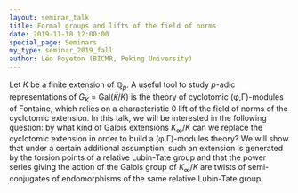 ```yaml
---
layout: seminar_talk
title: Formal groups and lifts of the field of norms
date: 2019-11-18 12:00:00
special_page: Seminars
my_type: seminar_2019_fall
author: Léo Poyeton (BICMR, Peking University)
---
```


Let *K* be a finite extension of ℚ<sub><i>p</i></sub>.
A useful tool to study *p*-adic representations of
*G*<sub><i>K</i></sub> = Gal(*K̅*/*K*)
is the theory of cyclotomic (φ,Γ)-modules of Fontaine,
which relies on a characteristic 0 lift of the field of norms of the cyclotomic extension.
In this talk, we will be interested in the following question:
by what kind of Galois extensions *K*<sub>∞</sub>/*K* can we replace the cyclotomic extension
in order to build a (φ,Γ)-modules theory?
We will show that under a certain additional assumption,
such an extension is generated by the torsion points of a relative Lubin-Tate group
and that the power series giving the action of the Galois group of *K*<sub>∞</sub>/*K*
are twists of semi-conjugates of endomorphisms of the same relative Lubin-Tate group.

